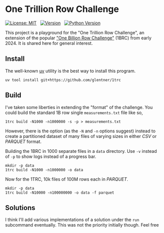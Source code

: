 One Trillion Row Challenge
==========================


[![License: MIT](https://img.shields.io/badge/License-MIT-yellow.svg)](https://opensource.org/licenses/MIT)
&nbsp;
[![Version](https://img.shields.io/github/v/release/glentner/1trc?sort=semver)](https://github.com/glentner/1trc)
&nbsp;
[![Python Version](https://img.shields.io/badge/Python-3.13+-blue.svg)](https://www.python.org/downloads)


This project is a playground for the "One Trillion Row Challenge", an extension of the popular
["One Billion Row Challenge"](https://www.morling.dev/blog/one-billion-row-challenge/) (1BRC) from early 2024.
It is shared here for general interest.

Install
-------

The well-known [uv](https://docs.astral.sh/uv/) utility is the best way to install this program.

```shell
uv tool install git+https://github.com/glentner/1trc
```

Build
-----

I've taken some liberties in extending the "format" of the challenge.
You could build the standard 1B row single `measurements.txt` file like so,

```shell
1trc build -N1000 -n1000000 -s -p > measurements.txt
```

However, there is the option (as the `-N` and `-n` options suggest) instead to create
a partitioned dataset of many files of varying sizes in either _CSV_ or _PARQUET_ format.

Building the 1BRC in 1000 separate files in a `data` directory.
Use `-v` instead of `-p` to show logs instead of a progress bar.

```shell
mkdir -p data
1trc build -N1000 -n1000000 -o data
```

Now for the 1TRC, 10k files of 100M rows each in _PARQUET_.
```shell
mkdir -p data
1trc build -N10000 -n100000000 -o data -f parquet
```

Solutions
---------

I think I'll add various implementations of a solution under the `run` subcommand eventually.
This was not the priority initially though.
Feel free